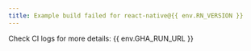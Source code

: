 ```yaml
---
title: Example build failed for react-native@{{ env.RN_VERSION }}
---
```


Check CI logs for more details: {{ env.GHA_RUN_URL }}
